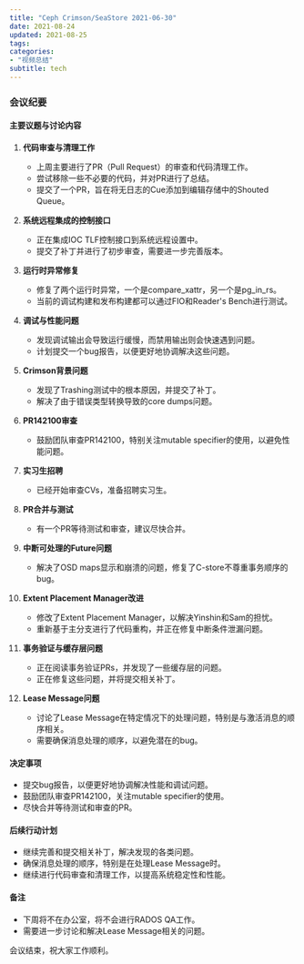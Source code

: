 ```yaml
---
title: "Ceph Crimson/SeaStore 2021-06-30"
date: 2021-08-24
updated: 2021-08-25
tags:
categories:
- "视频总结"
subtitle: tech
---
```



### 会议纪要

#### 主要议题与讨论内容

1. **代码审查与清理工作**
   - 上周主要进行了PR（Pull Request）的审查和代码清理工作。
   - 尝试移除一些不必要的代码，并对PR进行了总结。
   - 提交了一个PR，旨在将无日志的Cue添加到编辑存储中的Shouted Queue。

2. **系统远程集成的控制接口**
   - 正在集成IOC TLF控制接口到系统远程设置中。
   - 提交了补丁并进行了初步审查，需要进一步完善版本。

3. **运行时异常修复**
   - 修复了两个运行时异常，一个是compare_xattr，另一个是pg_in_rs。
   - 当前的调试构建和发布构建都可以通过FIO和Reader's Bench进行测试。

4. **调试与性能问题**
   - 发现调试输出会导致运行缓慢，而禁用输出则会快速遇到问题。
   - 计划提交一个bug报告，以便更好地协调解决这些问题。

5. **Crimson背景问题**
   - 发现了Trashing测试中的根本原因，并提交了补丁。
   - 解决了由于错误类型转换导致的core dumps问题。

6. **PR142100审查**
   - 鼓励团队审查PR142100，特别关注mutable specifier的使用，以避免性能问题。

7. **实习生招聘**
   - 已经开始审查CVs，准备招聘实习生。

8. **PR合并与测试**
   - 有一个PR等待测试和审查，建议尽快合并。

9. **中断可处理的Future问题**
   - 解决了OSD maps显示和崩溃的问题，修复了C-store不尊重事务顺序的bug。

10. **Extent Placement Manager改进**
    - 修改了Extent Placement Manager，以解决Yinshin和Sam的担忧。
    - 重新基于主分支进行了代码重构，并正在修复中断条件泄漏问题。

11. **事务验证与缓存层问题**
    - 正在阅读事务验证PRs，并发现了一些缓存层的问题。
    - 正在修复这些问题，并将提交相关补丁。

12. **Lease Message问题**
    - 讨论了Lease Message在特定情况下的处理问题，特别是与激活消息的顺序相关。
    - 需要确保消息处理的顺序，以避免潜在的bug。

#### 决定事项

- 提交bug报告，以便更好地协调解决性能和调试问题。
- 鼓励团队审查PR142100，关注mutable specifier的使用。
- 尽快合并等待测试和审查的PR。

#### 后续行动计划

- 继续完善和提交相关补丁，解决发现的各类问题。
- 确保消息处理的顺序，特别是在处理Lease Message时。
- 继续进行代码审查和清理工作，以提高系统稳定性和性能。

#### 备注

- 下周将不在办公室，将不会进行RADOS QA工作。
- 需要进一步讨论和解决Lease Message相关的问题。

会议结束，祝大家工作顺利。